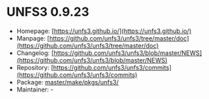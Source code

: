 # UNFS3 0.9.23
 - Homepage: [https://unfs3.github.io/](https://unfs3.github.io/)
 - Manpage: [https://github.com/unfs3/unfs3/tree/master/doc](https://github.com/unfs3/unfs3/tree/master/doc)
 - Changelog: [https://github.com/unfs3/unfs3/blob/master/NEWS](https://github.com/unfs3/unfs3/blob/master/NEWS)
 - Repository: [https://github.com/unfs3/unfs3/commits](https://github.com/unfs3/unfs3/commits)
 - Package: [master/make/pkgs/unfs3/](https://github.com/Freetz-NG/freetz-ng/tree/master/make/pkgs/unfs3/)
 - Maintainer: -

